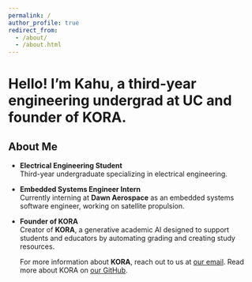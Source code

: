 ```yaml
---
permalink: /
author_profile: true
redirect_from:
  - /about/
  - /about.html
---
```


# Hello! I’m Kahu, a third-year engineering undergrad at UC and founder of KORA.

## About Me

- **Electrical Engineering Student**  
  Third-year undergraduate specializing in electrical engineering.

- **Embedded Systems Engineer Intern**  
  Currently interning at **Dawn Aerospace** as an embedded systems software engineer, working on satellite propulsion.

- **Founder of KORA**  
  Creator of **KORA**, a generative academic AI designed to support students and educators by automating grading and creating study resources.

  For more information about **KORA**, reach out to us at [our email](mailto:KahuHutton.business@gmail.com). Read more about KORA on [our GitHub](https://github.com/kora-edu).
